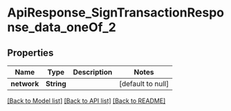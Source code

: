 # ApiResponse_SignTransactionResponse_data_oneOf_2
## Properties

| Name | Type | Description | Notes |
|------------ | ------------- | ------------- | -------------|
| **network** | **String** |  | [default to null] |

[[Back to Model list]](../README.md#documentation-for-models) [[Back to API list]](../README.md#documentation-for-api-endpoints) [[Back to README]](../README.md)

